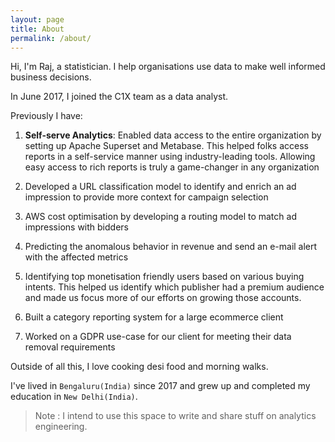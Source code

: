 ```yaml
---
layout: page
title: About
permalink: /about/
---
```


Hi, I'm Raj, a statistician. I help organisations use data to make well informed business decisions.

In June 2017, I joined the C1X team as a data analyst.

Previously I have:

1. **Self-serve Analytics**: Enabled data access to the entire organization by setting up Apache Superset and Metabase. This helped folks access reports in a self-service manner using industry-leading tools. Allowing easy access to rich reports is truly a game-changer in any organization

2. Developed a URL classification model to identify and enrich an ad impression to provide more context for campaign selection

3. AWS cost optimisation by developing a routing model to match ad impressions with bidders

4. Predicting the anomalous behavior in revenue and send an e-mail alert with the affected metrics

5. Identifying top monetisation friendly users based on various buying intents. This helped us identify which publisher had a premium audience and made us focus more of our efforts on growing those accounts. 

6. Built a category reporting system for a large ecommerce client

7. Worked on a GDPR use-case for our client for meeting their data removal requirements


Outside of all this, I love cooking desi food and morning walks. 

I've lived in `Bengaluru(India)` since 2017 and grew up and completed my education in `New Delhi(India)`.

> Note : I intend to use this space to write and share stuff on analytics engineering. 